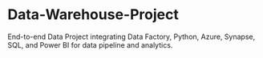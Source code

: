 # Data-Warehouse-Project
End-to-end Data Project integrating Data Factory, Python, Azure, Synapse, SQL, and Power BI for data pipeline and analytics.
